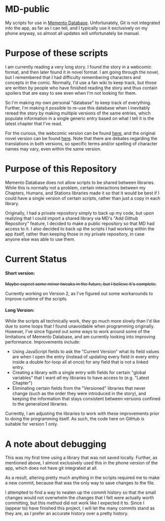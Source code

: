 # MD-public

My scripts for use in [Memento Database](https://mementodatabase.com/). Unfortunately, Git is not integrated into the app, as far as I can tell, and I typically use it exclusively on my phone anyway, so almost all updates will unfortunately be manual.

# Purpose of these scripts

I am currently reading a very long story. I found the story in a webcomic format, and then later found it in novel format. I am going through the novel, but I remembered that I had difficulty remembering characters and concepts in the comic. Normally, I'd use a fan wiki to keep track, but those are written by people who have finished reading the story and thus contain spoilers that are easy to see even when I'm not looking for them.

So I'm making my own personal "database" to keep track of everything. Further, I'm making it possible to re-use this database when I inevitably reread the story by making multiple versions of the same entries, which populate information in a single generic entry based on what I tell it is the latest chapter that I've read.

For the curious, the webcomic version can be found [here](https://www.webtoons.com/en/action/omniscient-reader/episode-0-prologue/viewer?title_no=2154&episode_no=1), and the original novel version can be found [here](https://novelchapter.com/omniscient-readers-viewpoint-tueM4). Note that there are debates regarding the translations in both versions, so specific terms and/or spelling of character names may vary, even within the same version.

# Purpose of this Repository

Memento Database does not allow scripts to be shared between libraries. While this is normally not a problem, certain interactions between my Chapters, Humans, and Stations libraries made it so that it would be best if I could have a single version of certain scripts, rather than just a copy in each library.

Originally, I had a private repository simply to back up my code, but upon realizing that I could import a shared library via MD's "Add Github Repository" feature, I decided to make a public repository so that MD had access to it. I also decided to back up the scripts I had working within the app itself, rather than keeping those in my private repository, in case anyone else was able to use them.

# Current Status
#### Short version:

~~Maybe expect some minor tweaks in the future, but I believe it's complete.~~

Currently working on Version 2, as I've figured out some workarounds to improve runtime of the scripts.

#### Long Version:

While the scripts all technically work, they go much more slowly than I'd like due to some loops that I found unavoidable when programming originally. However, I've since figured out some ways to work around some of the limitations of Memento Database, and am currently looking into improving performance. Improvements include:
* Using JavaScript fields to ask the "Current Version" what its field values are when I open the entry (instead of updating every field in every entry inside a double for-loop all at once) for any field that is not a linked entry.
* Creating a library with a single entry with fields for certain "global variables" that I want *all* my libraries to have access to (e.g. "Latest Chapter")
* Eliminating certain fields from the "Versioned" libraries that never change (such as the order they were introduced in the story), and keeping the information that stays consistent between versions confined to the generalized libraries.

Currently, I am adjusting the libraries to work with these improvements prior to doing the programming itself. As such, the code here on GitHub is suitable for version 1 only.

# A note about debugging

This was my first time using a library that was not saved locally. Further, as mentioned above, I almost exclusively used this in the phone version of the app, which does not have git integrated at all.

As a result, altering pretty much anything in the scripts required me to make a new commit, because that was the only way to save changes to the file.

I attempted to find a way to neaten up the commit history so that the small changes would not overwhelm the changes that I felt were actually worth committing, but this method did not work like I expected it to. Since I (appear to) have finished this project, I will let the many commits stand as they are, as I prefer an accurate history over a pretty history.
